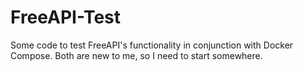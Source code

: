 # FreeAPI-Test
Some code to test FreeAPI's functionality in conjunction with Docker Compose. Both are new to me, so I need to start somewhere.
